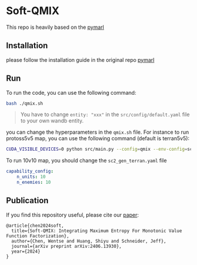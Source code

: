 # Soft-QMIX

This repo is heavily based on the [pymarl](https://github.com/benellis3/pymarl2)

## Installation

please follow the installation guide in the original repo [pymarl](https://github.com/benellis3/pymarl2)

## Run

To run the code, you can use the following command:

```bash
bash ./qmix.sh
```

> You have to change `entity: "xxx"` in the `src/config/default.yaml` file to your own wandb entity.

you can change the hyperparameters in the `qmix.sh` file. For instance to run protoss5v5 map, you can use the following command (default is terran5v5):

```bash
CUDA_VISIBLE_DEVICES=0 python src/main.py --config=qmix --env-config=sc2_gen_protoss
```

To run 10v10 map, you should change the `sc2_gen_terran.yaml` file

```yaml
capability_config:
    n_units: 10
    n_enemies: 10
```

## Publication

If you find this repository useful, please cite our [paper]([https://arxiv.org/abs/2207.05631](https://arxiv.org/pdf/2406.13930)):
```
@article{chen2024soft,
  title={Soft-QMIX: Integrating Maximum Entropy For Monotonic Value Function Factorization},
  author={Chen, Wentse and Huang, Shiyu and Schneider, Jeff},
  journal={arXiv preprint arXiv:2406.13930},
  year={2024}
}
```




